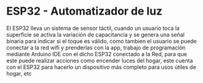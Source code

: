 # ESP32 - Automatizador de luz
 El ESP32 lleva un sistema de sensor táctil, cuando un usuario toca la superficie se activa la variación de capacitancia y se genera una señal binaria para indicar si el toque es válido, como tambien el usuario se puede conectar a la red wifi y prenderlas con la app,  trabajo de programación mediante Arduino IDE con el dicho ESP32 conectado a la Red, para que este puede realizar acciones como encender luces del hogar, este cuenta con el ESP32 para hacerlo un dispositivo más completo para usos útiles de hogar, etc
